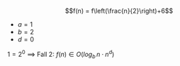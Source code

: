 $$f(n) = f\left(\frac{n}{2}\right)+6$$
- $a = 1$
- $b = 2$
- $d = 0$

$1 = 2^{0}$ ==> Fall 2: $f(n) \in O(log_{b}\, n \cdot n^{d})$
